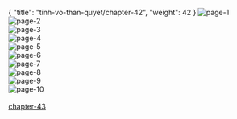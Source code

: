 { "title": "tinh-vo-than-quyet/chapter-42", "weight": 42 }
<img src="tinh-vo-than-quyet_0042_01-5822cdc71cefb1e131cb0659b5f925e9.webp" alt="page-1" origin="http://1.bp.blogspot.com/-ZZ0726kHf18/WNEAl8Ag7uI/AAAAAAAAbgM/WrG0tF2nLJ4JNWRYmskZUZTL21DRbTziACLcB/s1600/1.jpg?imgmax=0"><br/>
<img src="tinh-vo-than-quyet_0042_02-c6fb0e64d3be1bd98fa26ee707101088.webp" alt="page-2" origin="http://1.bp.blogspot.com/-VeHtbFlQx7U/WNEAlrHN22I/AAAAAAAAbgE/WBfC7AHXMrscZDfA3THCH4U800qPh3IuwCLcB/s1600/2.jpg?imgmax=0"><br/>
<img src="tinh-vo-than-quyet_0042_03-a2c2a546c50bb3ec787224a6ac5e8003.webp" alt="page-3" origin="http://1.bp.blogspot.com/-KGTIqGXBmRI/WNEAmxCgCYI/AAAAAAAAbgQ/vGign-By11gaHTzBesiFFnL_0z98Xk7igCLcB/s1600/3.jpg?imgmax=0"><br/>
<img src="tinh-vo-than-quyet_0042_04-89d5b9aa30f643a9f4a654412f72953b.webp" alt="page-4" origin="http://1.bp.blogspot.com/-ZVyI58Q09QE/WNEAm2KQddI/AAAAAAAAbgU/qTawmGH-YEAteiau1mqlv0pI7lKDBu2WACLcB/s1600/4.jpg?imgmax=0"><br/>
<img src="tinh-vo-than-quyet_0042_05-fe6610baaf3f9662a198eac4b1c43c70.webp" alt="page-5" origin="http://1.bp.blogspot.com/-kW6FPjcmx0I/WNEAm8wvmZI/AAAAAAAAbgY/IvxmsK_aaUIIB-Z49ZDeMdTCdr8zK1wcACLcB/s1600/5.jpg?imgmax=0"><br/>
<img src="tinh-vo-than-quyet_0042_06-01a34082951af1fdf645b84839067693.webp" alt="page-6" origin="http://1.bp.blogspot.com/-CQOazzanPO0/WNEAnjoGTcI/AAAAAAAAbgc/5KRC-8T5s5cfv3HzTZ2cNY92xbkvWSGhACLcB/s1600/6.jpg?imgmax=0"><br/>
<img src="tinh-vo-than-quyet_0042_07-215428ef07e634a795622d731134b521.webp" alt="page-7" origin="http://1.bp.blogspot.com/-23pNPmPNwmY/WNEAn285CbI/AAAAAAAAbgg/QvQ_n-Co9ewD3g6YnuCfVOoWhGZqcOBSgCLcB/s1600/7.jpg?imgmax=0"><br/>
<img src="tinh-vo-than-quyet_0042_08-2a7a721ef485c1dd7973b27f7c2dca99.webp" alt="page-8" origin="http://1.bp.blogspot.com/-LyRBxmbfhRs/WNEAn_uwQNI/AAAAAAAAbgk/A2Ecwwuj4RYABMPUn1WrfMIhCzs3VU0UQCLcB/s1600/8.jpg?imgmax=0"><br/>
<img src="tinh-vo-than-quyet_0042_09-2ad0e78456d2067b80536dce0a456b2c.webp" alt="page-9" origin="http://1.bp.blogspot.com/-Wl9Azz63UWw/WNEAooYjBnI/AAAAAAAAbgo/yGYY2TnYHXUVVgmrWnyz2AyWx4TNq8rFgCLcB/s1600/9.jpg?imgmax=0"><br/>
<img src="tinh-vo-than-quyet_0042_10-c6a70b8b24f5c4c2c450087ee0fe5f14.webp" alt="page-10" origin="http://1.bp.blogspot.com/-RYn-9v0-E0w/WNEAlyYPLOI/AAAAAAAAbgI/BOatV8NStDELTsE286l6adrhfxJDCjxgACLcB/s1600/10.jpg?imgmax=0"><br/>
<br/><a class="nextchap" href="/tinh-vo-than-quyet/chapter-43">chapter-43</a>
